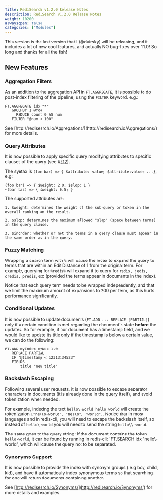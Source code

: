 ```yaml
---
Title: RediSearch v1.2.0 Release Notes
description: RediSearch v1.2.0 Release Notes
weight: 10200
alwaysopen: false
categories: ["Modules"]
---
```

This version is the last version that I (@dvirsky) will be releasing, and it includes a lot of new cool features, and actually NO bug-fixes over 1.1.0! So long and thanks for all the fish!

## New Features

### Aggregation Filters

As an addition to the aggregation API in `FT.AGGREGATE`, it is possible to do post-index filtering of the pipeline, using the `FILTER` keyword. e.g.:

```
FT.AGGREGATE idx "*"
   GROUPBY 1 @foo
     REDUCE count 0 AS num 
   FILTER "@num < 100"
```

See [http://redisearch.io/Aggregations/](http://redisearch.io/Aggregations/) for more details. 


### Query Attributes
 
It is now possible to apply specific query modifying attributes to specific clauses of the query (see #[212](https://github.com/RediSearch/RediSearch/issues/212)). 

The syntax is `(foo bar) => { $attribute: value; $attribute:value; ...}`, e.g:

```
(foo bar) => { $weight: 2.0; $slop: 1 }
~(bar baz) => { $weight: 0.5; }
```

The supported attributes are:

    1. $weight: determines the weight of the sub-query or token in the overall ranking on the result.

    2. $slop: determines the maximum allowed "slop" (space between terms) in the query clause.

    3. $inorder: whether or not the terms in a query clause must appear in the same order as in the query. 

### Fuzzy Matching

Wrapping a search term with `%` will cause the index to expand the query to terms that are within an Edit Distance of 1 from the original term. For example, querying for `%redis%` will expand it to query for `redis, jedis, credis, predis`, etc (provided the terms appear in documents in the index).

Notice that each query term needs to be wrapped independently, and that we limit the maximum amount of expansions to 200 per term, as this hurts performance significantly.

### Conditional Updates

It is now possible to update documents (`FT.ADD ... REPLACE [PARTIAL]`) only if a certain condition is met regarding the document's state **before** the updates. So for example, if our document has a timestamp field, and we would like to update its title only if the timestamp is below a certain value, we can do the following: 

```
FT.ADD myIndex myDoc 1.0 
   REPLACE PARTIAL
   IF "@timestamp < 12313134523" 
   FIELDS 
       title "new title"
```

### Backslash Escaping

Following several user requests, it is now possible to escape separator characters in documents (it is already done in the query itself), and avoid tokenization when needed. 

For example, indexing the text `hello\-world hello world` will create the tokenization `["hello-world", "hello", "world"]`. Notice that in most languages and in redis-cli, you will need to escape the backslash itself, so instead of `hello\-world` you will need to send the string `hello\\-world`.

The same goes to the query string: If the document contains the token `hello-world`, it can be found by running in redis-cli: `FT.SEARCH idx "hello\\-world", which will cause the query not to be separated. 

### Synonyms Support

It is now possible to provide the index with synonym groups (.e.g boy, child, kid), and have it automatically index synonymous terms so that searching for one will return documents containing another. 

See [http://redisearch.io/Synonyms/](http://redisearch.io/Synonyms/) for more details and examples. 